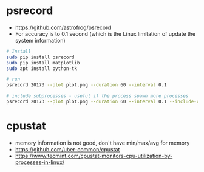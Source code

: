 # psrecord
* https://github.com/astrofrog/psrecord
* For accuracy is to 0.1 second (which is the Linux limitation of update the system information)
```bash
# Install
sudo pip install psrecord
sudo pip install matplotlib
sudo apt install python-tk

# run
psrecord 20173 --plot plot.png --duration 60 --interval 0.1

# include subprocesses - useful if the process spawn more processes
psrecord 20173 --plot plot.png --duration 60 --interval 0.1 --include-children
```

# cpustat
* memory information is not good, don't have min/max/avg for memory
* https://github.com/uber-common/cpustat 
* https://www.tecmint.com/cpustat-monitors-cpu-utilization-by-processes-in-linux/


